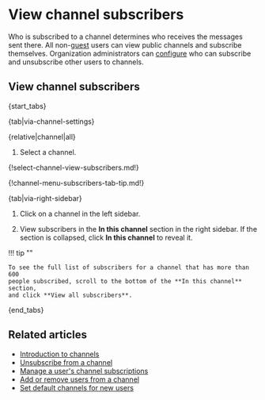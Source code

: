 # View channel subscribers

Who is subscribed to a channel determines who receives the messages sent there.
All non-[guest](/help/guest-users) users can view public channels and subscribe
themselves. Organization administrators can
[configure](/help/configure-who-can-invite-to-channels) who can subscribe and
unsubscribe other users to channels.

## View channel subscribers

{start_tabs}

{tab|via-channel-settings}

{relative|channel|all}

1. Select a channel.

{!select-channel-view-subscribers.md!}

{!channel-menu-subscribers-tab-tip.md!}

{tab|via-right-sidebar}

1. Click on a channel in the left sidebar.

1. View subscribers in the **In this channel** section in the right sidebar. If
   the section is collapsed, click **In this channel** to reveal it.

!!! tip ""

    To see the full list of subscribers for a channel that has more than 600
    people subscribed, scroll to the bottom of the **In this channel** section,
    and click **View all subscribers**.

{end_tabs}

## Related articles

* [Introduction to channels](/help/introduction-to-channels)
* [Unsubscribe from a channel](/help/unsubscribe-from-a-channel)
* [Manage a user's channel subscriptions](/help/manage-user-channel-subscriptions)
* [Add or remove users from a channel](/help/add-or-remove-users-from-a-channel)
* [Set default channels for new users](/help/set-default-channels-for-new-users)
